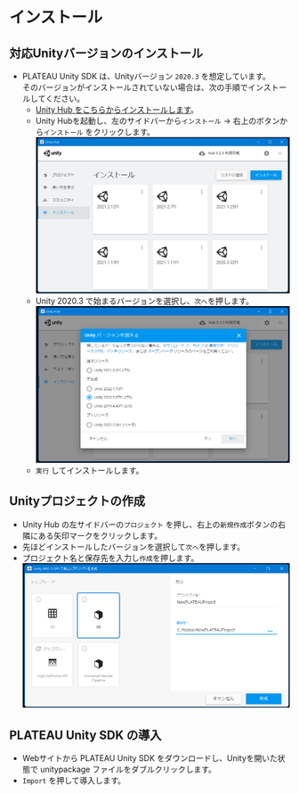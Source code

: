 # インストール
## 対応Unityバージョンのインストール
- PLATEAU Unity SDK は、Unityバージョン ```2020.3``` を想定しています。  
  そのバージョンがインストールされていない場合は、次の手順でインストールしてください。
  - [Unity Hub をこちらからインストールします](https://unity3d.com/jp/get-unity/download)。
  - Unity Hubを起動し、左のサイドバーから```インストール``` → 右上のボタンから```インストール``` をクリックします。
![](../resources/manual/installation/unityHub.png)
  - Unity 2020.3 で始まるバージョンを選択し、```次へ```を押します。
![](../resources/manual/installation/unityHubSelectVersion.png)
  - ```実行``` してインストールします。

## Unityプロジェクトの作成
- Unity Hub の左サイドバーの```プロジェクト``` を押し、右上の```新規作成```ボタンの右隣にある矢印マークをクリックします。
- 先ほどインストールしたバージョンを選択して```次へ```を押します。
- プロジェクト名と保存先を入力し```作成```を押します。
![](../resources/manual/installation/unityHubNewProject.png)

## PLATEAU Unity SDK の導入
 - Webサイトから PLATEAU Unity SDK をダウンロードし、Unityを開いた状態で unitypackage ファイルをダブルクリックします。
 - ```Import``` を押して導入します。